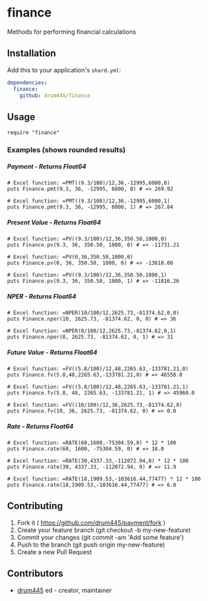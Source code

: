 # finance

Methods for performing financial calculations

## Installation

Add this to your application's `shard.yml`:

```yaml
dependencies:
  finance:
    github: drum445/finance
```

## Usage

```crystal
require "finance"
```

### Examples (shows rounded results)

##### Payment - Returns Float64
```crystal
# Excel function: =PMT((9.3/100)/12,36,-12995,6000,0)
puts Finance.pmt(9.3, 36, -12995, 6000, 0) # => 269.92

# Excel function: =PMT((9.3/100)/12,36,-12995,6000,1)
puts Finance.pmt(9.3, 36, -12995, 6000, 1) # => 267.84
```
##### Present Value - Returns Float64
```crystal
# Excel function: =PV((9.3/100)/12,36,350.50,1000,0)
puts Finance.pv(9.3, 36, 350.50, 1000, 0) # => -11731.21

# Excel function: =PV(0,36,350.50,1000,0)
puts Finance.pv(0, 36, 350.50, 1000, 0) # => -13618.00

# Excel function: =PV((9.3/100)/12,36,350.50,1000,1)
puts Finance.pv(9.3, 36, 350.50, 1000, 1) # => -11816.26
```
##### NPER - Returns Float64
```crystal
# Excel function: =NPER(10/100/12,2625.73,-81374.62,0,0)
puts Finance.nper(10, 2625.73, -81374.62, 0, 0) # => 36

# Excel function: =NPER(0/100/12,2625.73,-81374.62,0,1)
puts Finance.nper(0, 2625.73, -81374.62, 0, 1) # => 31
```
##### Future Value - Returns Float64
```crystal
# Excel function: =FV((5.8/100)/12,48,2265.63,-133781.21,0)
puts Finance.fv(5.8,48,2265.63,-133781.21,0) # => 46550.0

# Excel function: =FV((5.8/100)/12,48,2265.63,-133781.21,1)
puts Finance.fv(5.8, 48, 2265.63, -133781.21, 1) # => 45960.0

# Excel function: =FV((10/100)/12,36,2625.73,-81374.62,0)
puts Finance.fv(10, 36, 2625.73, -81374.62, 0) # => 0.0
```
##### Rate - Returns Float64
```crystal
# Excel function: =RATE(60,1600,-75304.59,0) * 12 * 100
puts Finance.rate(60, 1600, -75304.59, 0) # => 10.0

# Excel function: =RATE(30,4337.33,-112072.94,0) * 12 * 100
puts Finance.rate(30, 4337.33, -112072.94, 0) # => 11.9

# Excel function: =RATE(18,1909.53,-103616.44,77477) * 12 * 100
puts Finance.rate(18,1909.53,-103616.44,77477) # => 6.0
```

## Contributing

1. Fork it ( https://github.com/drum445/payment/fork )
2. Create your feature branch (git checkout -b my-new-feature)
3. Commit your changes (git commit -am 'Add some feature')
4. Push to the branch (git push origin my-new-feature)
5. Create a new Pull Request

## Contributors

- [drum445](https://github.com/drum445) ed - creator, maintainer
